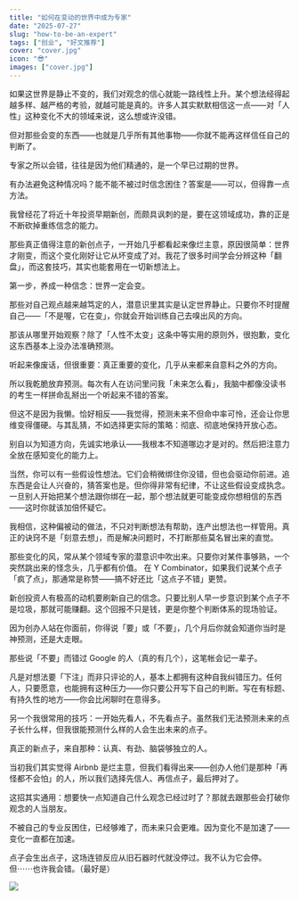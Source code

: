 ```yaml
---
title: "如何在变动的世界中成为专家"
date: "2025-07-27"
slug: "how-to-be-an-expert"
tags: ["创业", "好文推荐"]
cover: "cover.jpg"
icon: "😎"
images: ["cover.jpg"]
---
```

如果这世界是静止不变的，我们对观念的信心就能一路线性上升。某个想法经得起越多样、越严格的考验，就越可能是真的。许多人其实默默相信这一点——对「人性」这种变化不大的领域来说，这么想或许没错。



但对那些会变的东西——也就是几乎所有其他事物——你就不能再这样信任自己的判断了。



专家之所以会错，往往是因为他们精通的，是一个早已过期的世界。



有办法避免这种情况吗？能不能不被过时信念困住？答案是——可以，但得靠一点方法。



我曾经花了将近十年投资早期新创，而颇具讽刺的是，要在这领域成功，靠的正是不断砍掉重练信念的能力。



那些真正值得注意的新创点子，一开始几乎都看起来像烂主意，原因很简单：世界才刚变，而这个变化刚好让它从坏变成了对。我花了很多时间学会分辨这种「翻盘」，而这套技巧，其实也能套用在一切新想法上。



第一步，养成一种信念：世界一定会变。



那些对自己观点越来越笃定的人，潜意识里其实是认定世界静止。只要你不时提醒自己——「不是喔，它在变」，你就会开始训练自己去嗅出风的方向。



那该从哪里开始观察？除了「人性不太变」这条中等实用的原则外，很抱歉，变化这东西基本上没办法准确预测。



听起来像废话，但很重要：真正重要的变化，几乎从来都来自意料之外的方向。



所以我乾脆放弃预测。每次有人在访问里问我「未来怎么看」，我脑中都像没读书的考生一样拼命乱掰出一个听起来不错的答案。



但这不是因为我懒。恰好相反——我觉得，预测未来不但命中率可怜，还会让你思维变得僵硬。与其乱猜，不如选择更实际的策略：彻底、彻底地保持开放心态。



别自以为知道方向，先诚实地承认——我根本不知道哪边才是对的。然后把注意力全放在感知变化的能力上。



当然，你可以有一些假设性想法。它们会稍微绑住你没错，但也会驱动你前进。追东西是会让人兴奋的，猜答案也是。但你得非常有纪律，不让这些假设变成执念。
一旦别人开始把某个想法跟你绑在一起，那个想法就更可能变成你想相信的东西——这时你就该加倍怀疑它。



我相信，这种偏被动的做法，不只对判断想法有帮助，连产出想法也一样管用。真正的诀窍不是「刻意去想」，而是解决问题时，不打断那些莫名冒出来的直觉。



那些变化的风，常从某个领域专家的潜意识中吹出来。只要你对某件事够熟，一个突然跳出来的怪念头，几乎都有价值。
在 Y Combinator，如果我们说某个点子「疯了点」，那通常是称赞——搞不好还比「这点子不错」更赞。



新创投资人有极高的动机要刷新自己的信念。只要比别人早一步意识到某个点子不是垃圾，那就可能赚翻。这个回报不只是钱，更是你整个判断体系的现场验证。



因为创办人站在你面前，你得说「要」或「不要」，几个月后你就会知道你当时是神预测，还是大走眼。



那些说「不要」而错过 Google 的人（真的有几个），这笔帐会记一辈子。



凡是对想法要「下注」而非只评论的人，基本上都拥有这种自我纠错压力。任何人，只要愿意，也能拥有这种压力——你只要公开写下自己的判断。写在有标题、有持久性的地方——你会比闲聊时在意得多。



另一个我很常用的技巧：一开始先看人，不先看点子。虽然我们无法预测未来的点子长什么样，但我很能预测什么样的人会生出未来的点子。



真正的新点子，来自那种：认真、有劲、脑袋够独立的人。



当初我们其实觉得 Airbnb 是烂主意，但我们看得出来——创办人他们是那种「再怪都不会怕」的人，所以我们选择先信人、再信点子，最后押对了。



这招其实通用：想要快一点知道自己什么观念已经过时了？那就去跟那些会打破你观念的人当朋友。



不被自己的专业反困住，已经够难了，而未来只会更难。因为变化不是加速了——变化一直都在加速。



点子会生出点子，这场连锁反应从旧石器时代就没停过。我不认为它会停。
但⋯⋯也许我会错。（最好是）




![](https://prod-files-secure.s3.us-west-2.amazonaws.com/112d0858-5090-4d34-a606-b75eb8d65fd2/46476355-9cf3-4e99-9b7a-3531bc426380/1000202064.png?X-Amz-Algorithm=AWS4-HMAC-SHA256&X-Amz-Content-Sha256=UNSIGNED-PAYLOAD&X-Amz-Credential=ASIAZI2LB466ZMZQJBZM%2F20250919%2Fus-west-2%2Fs3%2Faws4_request&X-Amz-Date=20250919T111054Z&X-Amz-Expires=3600&X-Amz-Security-Token=IQoJb3JpZ2luX2VjEFkaCXVzLXdlc3QtMiJHMEUCIHroAS5dpQm7g2Nsw%2FTasmVcueKDyY8Gk1DM6e14Lq7%2FAiEA6p%2B71Y0O5NXIKbeG98Kbi64Skd3FKMK%2BSyiSARPzOwUqiAQI0v%2F%2F%2F%2F%2F%2F%2F%2F%2F%2FARAAGgw2Mzc0MjMxODM4MDUiDNSGCY7UOyUXbftzGyrcA%2BrrH5y2n5HqgvzjpbUCmrLa%2BughkwzMiCO0nTM%2Be95vS0RBEE0qzMeJtKZX94mnnz%2BCkY7cCXDXrYqxUxZZM4btzYLu1fcMXh9jF4p24JUcZHF6JCuUFaHN9aTYlK6EAv9E8Hebxfca%2BnGgSHRTFsGSiwAgoVX2PGaRZbl3Sx7Mv4a8MEgRTtPVmEzvHRBjjJ0exhasI9a0NUh5P48GRlCQxVms2yjc%2BnuYFfQYJb%2BZBj79lOiRLWiOop1rjqiWBmiS%2BbiuJbsdGr6XzUZ8GWXbOH6zZZ3sFRF%2F2EBUkwkvBGsLDbQzqpKRA46hkFU3wQxrBpuHUvXOxgnPKaXIyJQ4vhiB9N5HPjG80jD80LdcS9l5DsG6zOnGtODZz0USuyq65nNCW9h1hCKGw0oeeXx0c%2BFIhpJ%2FUzC6RAWOPKOg2u2IwVudSe5zs9NlhMINueDKXxvqaaLfQGb0GABWJOMJ%2BTgs0sjPbc4npAR7DJ39YtRnGt47P2Api%2B3AsPFllNcbfGksklGtKhiSP4svN6JLvC2nP2wISJEcbRQeXgQq3bgEqrmYuVZwkUBYw%2FQ860%2FpCLYL5p2OJJf5jmTHmM%2FARBtRLappFJgu6u6KMmwTL3OgoPZNpNfIdz9qMMm5tMYGOqUB%2FXW5P1RDeFp7Gzt5VO3BVuHfvUmQttTOSIyAYhUsYzwHZYozmSbM%2FhGeGYJxflHWr4xn1nlwRWJbSL%2B3CCBShYaB02eWP6aoNBDAhoQDoyhGaMvtulI1jNB0jclw%2F1pj%2BM%2FeRcQQYHWzh%2BC%2Ft0H1ZJZfHXb6k66V6qbSkEVMZCzFeKvXGJRphMwoCqGVUORjcmGc%2BORjf%2BE1JYrfImHgXtaG5Vw6&X-Amz-Signature=0dc343694579cb2dee08be7af5a93b8b0bbd7ccc9d066fc08a337834c350caa6&X-Amz-SignedHeaders=host&x-amz-checksum-mode=ENABLED&x-id=GetObject)

